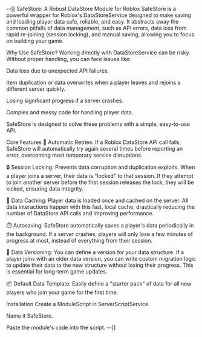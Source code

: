 --[[
SafeStore: A Robust DataStore Module for Roblox
SafeStore is a powerful wrapper for Roblox's DataStoreService designed to make saving and loading player data safe, reliable, and easy. It abstracts away the common pitfalls of data management, such as API errors, data loss from rapid re-joining (session locking), and manual saving, allowing you to focus on building your game.

Why Use SafeStore?
Working directly with DataStoreService can be risky. Without proper handling, you can face issues like:

Data loss due to unexpected API failures.

Item duplication or data overwrites when a player leaves and rejoins a different server quickly.

Losing significant progress if a server crashes.

Complex and messy code for handling player data.

SafeStore is designed to solve these problems with a simple, easy-to-use API.

Core Features
🔂 Automatic Retries: If a Roblox DataStore API call fails, SafeStore will automatically try again several times before reporting an error, overcoming most temporary service disruptions.

🔒 Session Locking: Prevents data corruption and duplication exploits. When a player joins a server, their data is "locked" to that session. If they attempt to join another server before the first session releases the lock, they will be kicked, ensuring data integrity.

💾 Data Caching: Player data is loaded once and cached on the server. All data interactions happen with this fast, local cache, drastically reducing the number of DataStore API calls and improving performance.

⏱️ Autosaving: SafeStore automatically saves a player's data periodically in the background. If a server crashes, players will only lose a few minutes of progress at most, instead of everything from their session.

📜 Data Versioning: You can define a version for your data structure. If a player joins with an older data version, you can write custom migration logic to update their data to the new structure without losing their progress. This is essential for long-term game updates.

📦 Default Data Template: Easily define a "starter pack" of data for all new players who join your game for the first time.

Installation
Create a ModuleScript in ServerScriptService.

Name it SafeStore.

Paste the module's code into the script.
--]]
